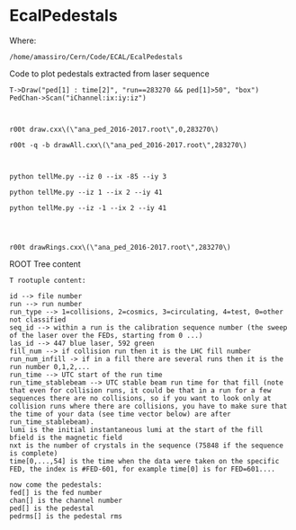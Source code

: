 # EcalPedestals

Where:

    /home/amassiro/Cern/Code/ECAL/EcalPedestals
    
Code to plot pedestals extracted from laser sequence

    T->Draw("ped[1] : time[2]", "run==283270 && ped[1]>50", "box")
    PedChan->Scan("iChannel:ix:iy:iz") 

    
    
    r00t draw.cxx\(\"ana_ped_2016-2017.root\",0,283270\)
    
    r00t -q -b drawAll.cxx\(\"ana_ped_2016-2017.root\",283270\)
    
    
    
    python tellMe.py --iz 0 --ix -85 --iy 3
    
    python tellMe.py --iz 1 --ix 2 --iy 41
    
    python tellMe.py --iz -1 --ix 2 --iy 41
    
    
    
    
    r00t drawRings.cxx\(\"ana_ped_2016-2017.root\",283270\)
    
    
    
ROOT Tree content

    T rootuple content: 
    
    id --> file number 
    run --> run number 
    run_type --> 1=collisions, 2=cosmics, 3=circulating, 4=test, 0=other not classified 
    seq_id --> within a run is the calibration sequence number (the sweep of the laser over the FEDs, starting from 0 ...)
    las_id --> 447 blue laser, 592 green 
    fill_num --> if collision run then it is the LHC fill number
    run_num_infill -> if in a fill there are several runs then it is the run number 0,1,2,...
    run_time --> UTC start of the run time 
    run_time_stablebeam --> UTC stable beam run time for that fill (note that even for collision runs, it could be that in a run for a few sequences there are no collisions, so if you want to look only at collision runs where there are collisions, you have to make sure that the time of your data (see time vector below) are after  run_time_stablebeam).
    lumi is the initial instantaneous lumi at the start of the fill 
    bfield is the magnetic field 
    nxt is the number of crystals in the sequence (75848 if the sequence is complete)
    time[0,...,54] is the time when the data were taken on the specific FED, the index is #FED-601, for example time[0] is for FED=601.... 
    
    now come the pedestals: 
    fed[] is the fed number 
    chan[] is the channel number 
    ped[] is the pedestal 
    pedrms[] is the pedestal rms 

